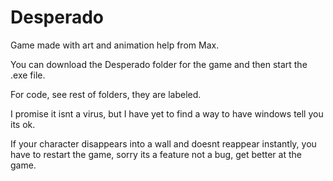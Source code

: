 # Desperado
Game made with art and animation help from Max.

You can download the Desperado folder for the game and then start the .exe file.

For code, see rest of folders, they are labeled.

I promise it isnt a virus, but I have yet to find a way to have windows tell you its ok.

If your character disappears into a wall and doesnt reappear instantly, you have to restart the game, sorry its a feature not a bug, get better at the game.
